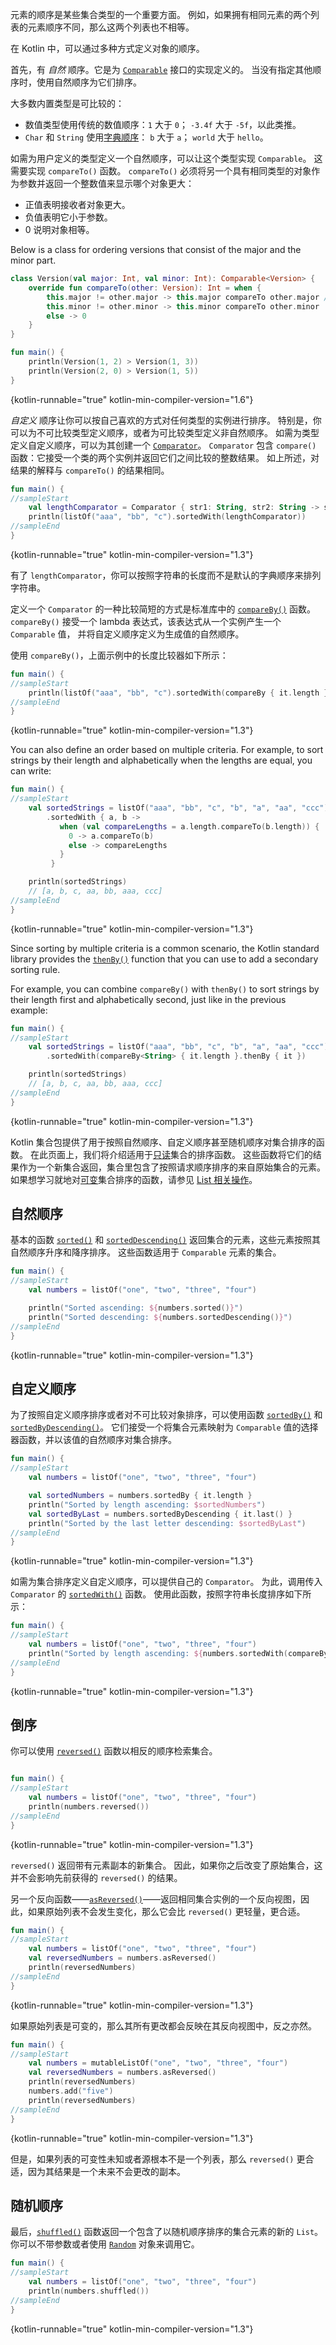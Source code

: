 [//]: # (title: 排序)

元素的顺序是某些集合类型的一个重要方面。
例如，如果拥有相同元素的两个列表的元素顺序不同，那么这两个列表也不相等。

在 Kotlin 中，可以通过多种方式定义对象的顺序。

首先，有 _自然_ 顺序。它是为 [`Comparable`](https://kotlinlang.org/api/latest/jvm/stdlib/kotlin/-comparable/index.html) 接口的实现定义的。
当没有指定其他顺序时，使用自然顺序为它们排序。

大多数内置类型是可比较的：

* 数值类型使用传统的数值顺序：`1` 大于 `0`； `-3.4f` 大于 `-5f`，以此类推。
* `Char` 和 `String` 使用[字典顺序](https://en.wikipedia.org/wiki/Lexicographical_order)： `b`
   大于 `a`； `world` 大于 `hello`。

如需为用户定义的类型定义一个自然顺序，可以让这个类型实现 `Comparable`。
这需要实现  `compareTo()` 函数。 `compareTo()` 必须将另一个具有相同类型的对象作为参数<!--
-->并返回一个整数值来显示哪个对象更大：

* 正值表明接收者对象更大。
* 负值表明它小于参数。
* 0 说明对象相等。

Below is a class for ordering versions that consist of the major and the minor part.

```kotlin
class Version(val major: Int, val minor: Int): Comparable<Version> {
    override fun compareTo(other: Version): Int = when {
        this.major != other.major -> this.major compareTo other.major // compareTo() in the infix form 
        this.minor != other.minor -> this.minor compareTo other.minor
        else -> 0
    }
}

fun main() {    
    println(Version(1, 2) > Version(1, 3))
    println(Version(2, 0) > Version(1, 5))
}
```
{kotlin-runnable="true" kotlin-min-compiler-version="1.6"}

_自定义_ 顺序让你可以按自己喜欢的方式对任何类型的实例进行排序。
特别是，你可以为不可比较类型定义顺序，或者为可比较类型定义非自然顺序。
如需为类型定义自定义顺序，可以为其创建一个 [`Comparator`](https://kotlinlang.org/api/latest/jvm/stdlib/kotlin/-comparator/index.html)。
`Comparator` 包含 `compare()` 函数：它接受一个类的两个实例并返回它们之间比较的整数结果。
如上所述，对结果的解释与  `compareTo()` 的结果相同。

```kotlin
fun main() {
//sampleStart
    val lengthComparator = Comparator { str1: String, str2: String -> str1.length - str2.length }
    println(listOf("aaa", "bb", "c").sortedWith(lengthComparator))
//sampleEnd
}
```
{kotlin-runnable="true" kotlin-min-compiler-version="1.3"}

有了 `lengthComparator`，你可以按照字符串的长度而不是默认的字典顺序来排列字符串。

定义一个 `Comparator` 的一种比较简短的方式是标准库中的 [`compareBy()`](https://kotlinlang.org/api/latest/jvm/stdlib/kotlin.comparisons/compare-by.html)
函数。 `compareBy()` 接受一个 lambda 表达式，该表达式从一个实例产生一个 `Comparable` 值，
并将自定义顺序定义为生成值的自然顺序。

使用 `compareBy()`，上面示例中的长度比较器如下所示：

```kotlin
fun main() {
//sampleStart    
    println(listOf("aaa", "bb", "c").sortedWith(compareBy { it.length }))
//sampleEnd
}
```
{kotlin-runnable="true" kotlin-min-compiler-version="1.3"}

You can also define an order based on multiple criteria.
For example, to sort strings by their length and alphabetically when the lengths are equal, you can write:

```kotlin
fun main() {
//sampleStart
    val sortedStrings = listOf("aaa", "bb", "c", "b", "a", "aa", "ccc")
        .sortedWith { a, b -> 
           when (val compareLengths = a.length.compareTo(b.length)) {
             0 -> a.compareTo(b)
             else -> compareLengths
           }
         }

    println(sortedStrings)
    // [a, b, c, aa, bb, aaa, ccc]
//sampleEnd
}
```
{kotlin-runnable="true" kotlin-min-compiler-version="1.3"}

Since sorting by multiple criteria is a common scenario, the Kotlin standard library provides the [`thenBy()`](https://kotlinlang.org/api/core/kotlin-stdlib/kotlin.comparisons/then-by.html) function that you can use to add a secondary sorting rule.

For example, you can combine `compareBy()` with `thenBy()` to sort strings by their length first and alphabetically second, just like in the previous example:

```kotlin
fun main() {
//sampleStart
    val sortedStrings = listOf("aaa", "bb", "c", "b", "a", "aa", "ccc")
        .sortedWith(compareBy<String> { it.length }.thenBy { it })

    println(sortedStrings)
    // [a, b, c, aa, bb, aaa, ccc]
//sampleEnd
}
```
{kotlin-runnable="true" kotlin-min-compiler-version="1.3"}

Kotlin 集合包提供了用于按照自然顺序、自定义顺序甚至随机顺序对集合排序的函数。
在此页面上，我们将介绍适用于[只读](collections-overview.md#集合类型)集合的排序函数。
这些函数将它们的结果作为一个新集合返回，集合里包含了按照请求顺序排序的来自原始集合的元素。
如果想学习就地对[可变](collections-overview.md#集合类型)集合排序的函数，请参见 [List 相关操作](list-operations.md#排序)。

## 自然顺序

基本的函数 [`sorted()`](https://kotlinlang.org/api/latest/jvm/stdlib/kotlin.collections/sorted.html) 和 [`sortedDescending()`](https://kotlinlang.org/api/latest/jvm/stdlib/kotlin.collections/sorted-descending.html)
返回集合的元素，这些元素按照其自然顺序升序和降序排序。
这些函数适用于 `Comparable` 元素的集合。

```kotlin
fun main() {
//sampleStart
    val numbers = listOf("one", "two", "three", "four")

    println("Sorted ascending: ${numbers.sorted()}")
    println("Sorted descending: ${numbers.sortedDescending()}")
//sampleEnd
}
```
{kotlin-runnable="true" kotlin-min-compiler-version="1.3"}

## 自定义顺序
 
为了按照自定义顺序排序或者对不可比较对象排序，可以使用函数 [`sortedBy()`](https://kotlinlang.org/api/latest/jvm/stdlib/kotlin.collections/sorted-by.html) 和 [`sortedByDescending()`](https://kotlinlang.org/api/latest/jvm/stdlib/kotlin.collections/sorted-by-descending.html)。
它们接受一个将集合元素映射为 `Comparable` 值的选择器函数，并以该值的自然顺序对集合排序。

```kotlin
fun main() {
//sampleStart
    val numbers = listOf("one", "two", "three", "four")

    val sortedNumbers = numbers.sortedBy { it.length }
    println("Sorted by length ascending: $sortedNumbers")
    val sortedByLast = numbers.sortedByDescending { it.last() }
    println("Sorted by the last letter descending: $sortedByLast")
//sampleEnd
}
```
{kotlin-runnable="true" kotlin-min-compiler-version="1.3"}

如需为集合排序定义自定义顺序，可以提供自己的 `Comparator`。
为此，调用传入 `Comparator` 的 [`sortedWith()`](https://kotlinlang.org/api/latest/jvm/stdlib/kotlin.collections/sorted-with.html) 函数。
使用此函数，按照字符串长度排序如下所示：

```kotlin
fun main() {
//sampleStart
    val numbers = listOf("one", "two", "three", "four")
    println("Sorted by length ascending: ${numbers.sortedWith(compareBy { it.length })}")
//sampleEnd
}
```
{kotlin-runnable="true" kotlin-min-compiler-version="1.3"}

## 倒序

你可以使用 [`reversed()`](https://kotlinlang.org/api/latest/jvm/stdlib/kotlin.collections/reversed.html) 函数以相反的顺序检索集合。

```kotlin

fun main() {
//sampleStart
    val numbers = listOf("one", "two", "three", "four")
    println(numbers.reversed())
//sampleEnd
}
```
{kotlin-runnable="true" kotlin-min-compiler-version="1.3"}

`reversed()` 返回带有元素副本的新集合。
因此，如果你之后改变了原始集合，这并不会影响先前获得的 `reversed()` 的结果。

另一个反向函数——[`asReversed()`](https://kotlinlang.org/api/latest/jvm/stdlib/kotlin.collections/as-reversed.html)——返回相同集合实例的一个反向视图，因此，如果原始列表不会发生变化，那么它会比 `reversed()` 更轻量，更合适。 

```kotlin
fun main() {
//sampleStart
    val numbers = listOf("one", "two", "three", "four")
    val reversedNumbers = numbers.asReversed()
    println(reversedNumbers)
//sampleEnd
}
```
{kotlin-runnable="true" kotlin-min-compiler-version="1.3"}

如果原始列表是可变的，那么其所有更改都会反映在其反向视图中，反之亦然。

```kotlin
fun main() {
//sampleStart
    val numbers = mutableListOf("one", "two", "three", "four")
    val reversedNumbers = numbers.asReversed()
    println(reversedNumbers)
    numbers.add("five")
    println(reversedNumbers)
//sampleEnd
}
```
{kotlin-runnable="true" kotlin-min-compiler-version="1.3"}

但是，如果列表的可变性未知或者源根本不是一个列表，那么 `reversed()` 更合适，因为其结果是一个未来不会更改的副本。

## 随机顺序

最后，[`shuffled()`](https://kotlinlang.org/api/latest/jvm/stdlib/kotlin.collections/shuffled.html) 函数返回一个包含了以随机顺序排序的集合元素的新的 `List`。
你可以不带参数或者使用 [`Random`](https://kotlinlang.org/api/latest/jvm/stdlib/kotlin.random/-random/index.html) 对象来调用它。

```kotlin
fun main() {
//sampleStart
    val numbers = listOf("one", "two", "three", "four")
    println(numbers.shuffled())
//sampleEnd
}
```
{kotlin-runnable="true" kotlin-min-compiler-version="1.3"}

